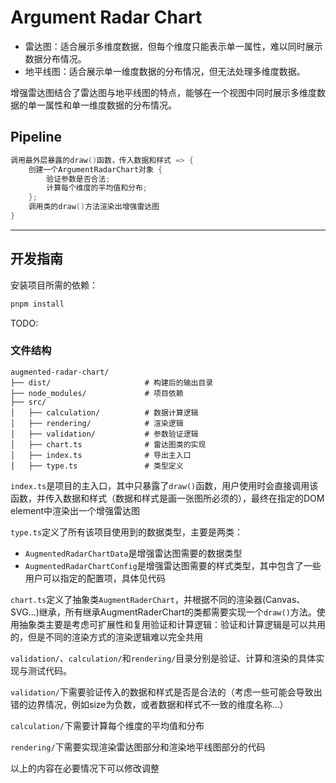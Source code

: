 # Argument Radar Chart

- 雷达图：适合展示多维度数据，但每个维度只能表示单一属性，难以同时展示数据分布情况。
- 地平线图：适合展示单一维度数据的分布情况，但无法处理多维度数据。

增强雷达图结合了雷达图与地平线图的特点，能够在一个视图中同时展示多维度数据的单一属性和单一维度数据的分布情况。


## Pipeline
```swift
调用最外层暴露的draw()函数，传入数据和样式 => {
    创建一个ArgumentRadarChart对象 {
        验证参数是否合法;
        计算每个维度的平均值和分布;
    };
    调用类的draw()方法渲染出增强雷达图
}
```

---
## 开发指南

安装项目所需的依赖：
```bash
pnpm install
```
TODO:

### 文件结构

```text
augmented-radar-chart/
├── dist/                     # 构建后的输出目录
├── node_modules/             # 项目依赖
├── src/
│   ├── calculation/          # 数据计算逻辑
│   ├── rendering/            # 渲染逻辑
│   ├── validation/           # 参数验证逻辑
│   ├── chart.ts              # 雷达图类的实现
│   ├── index.ts              # 导出主入口
│   ├── type.ts               # 类型定义

```
`index.ts`是项目的主入口，其中只暴露了`draw()`函数，用户使用时会直接调用该函数，并传入数据和样式（数据和样式是画一张图所必须的），最终在指定的DOM element中渲染出一个增强雷达图

`type.ts`定义了所有该项目使用到的数据类型，主要是两类：
- `AugmentedRadarChartData`是增强雷达图需要的数据类型
- `AugmentedRadarChartConfig`是增强雷达图需要的样式类型，其中包含了一些用户可以指定的配置项，具体见代码

`chart.ts`定义了抽象类`AugmentRaderChart`，并根据不同的渲染器(Canvas、SVG...)继承，所有继承AugmentRaderChart的类都需要实现一个`draw()`方法。使用抽象类主要是考虑可扩展性和复用验证和计算逻辑：验证和计算逻辑是可以共用的，但是不同的渲染方式的渲染逻辑难以完全共用

`validation/`、`calculation/`和`rendering/`目录分别是验证、计算和渲染的具体实现与测试代码。

`validation/`下需要验证传入的数据和样式是否是合法的（考虑一些可能会导致出错的边界情况，例如size为负数，或者数据和样式不一致的维度名称...）

`calculation/`下需要计算每个维度的平均值和分布

`rendering/`下需要实现渲染雷达图部分和渲染地平线图部分的代码

以上的内容在必要情况下可以修改调整


